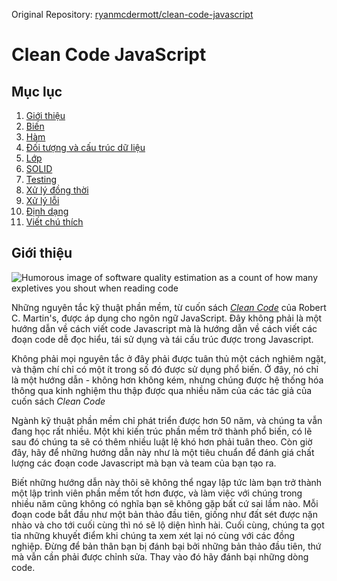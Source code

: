 Original Repository: [ryanmcdermott/clean-code-javascript](https://github.com/ryanmcdermott/clean-code-javascript)

# Clean Code JavaScript

## Mục lục
1. [Giới thiệu](#giới-thiệu)
2. [Biến](#biến)
3. [Hàm](#hàm)
4. [Đối tượng và cấu trúc dữ liệu](#đối-tượng-và-cấu-trúc-dữ-liệu)
5. [Lớp](#lớp)
6. [SOLID](#solid)
7. [Testing](#testing)
8. [Xử lý đồng thời](#xử-lý-đồng-thời)
9. [Xử lý lỗi](#xử-lý-lỗi)
10. [Định dạng](#định-dạng)
11. [Viết chú thích](#viết-chú-thích)

## Giới thiệu
![Humorous image of software quality estimation as a count of how many expletives
you shout when reading code](http://www.osnews.com/images/comics/wtfm.jpg)

Những nguyên tắc kỹ thuật phần mềm, từ cuốn sách [*Clean Code*](https://www.amazon.com/Clean-Code-Handbook-Software-Craftsmanship/dp/0132350882) của Robert C. Martin's, được áp dụng cho ngôn ngữ JavaScript.
Đây không phải là một hướng dẫn về cách viết code Javascript mà là hướng dẫn về cách viết các đoạn code dễ đọc hiểu, tái sử dụng và tái cấu trúc được trong Javascript.

Không phải mọi nguyên tắc ở đây phải được tuân thủ một cách nghiêm ngặt, và thậm chí chỉ có một ít trong số đó được sử dụng phổ biến. Ở đây, nó chỉ là một hướng dẫn - không hơn không kém, nhưng chúng được hệ thống hóa thông qua kinh nghiệm thu thập được qua nhiều năm của các tác giả của cuốn sách *Clean Code*

Ngành kỹ thuật phần mềm chỉ phát triển được hơn 50 năm, và chúng ta vẫn
đang học rất nhiều. Một khi kiến trúc phần mềm trở thành phổ biến, có lẽ sau đó
chúng ta sẽ có thêm nhiều luật lệ khó hơn phải tuân theo. Còn giờ đây,
hãy để những hướng dẫn này như là một tiêu chuẩn để đánh giá chất lượng các đoạn
code Javascript mà bạn và team của bạn tạo ra.

Biết những hướng dẫn này thôi sẽ không thể ngay lập tức làm bạn trở thành một
lập trình viên phần mềm tốt hơn được, và làm việc với chúng trong nhiều năm
cũng không có nghĩa bạn sẽ không gặp bất cứ sai lầm nào. Mỗi đoạn code bắt đầu
như một bản thảo đầu tiên, giống như đất sét được nặn nhào và cho tới cuối cùng
thì nó sẽ lộ diện hình hài. Cuối cùng, chúng ta gọt tỉa những khuyết điểm khi
chúng ta xem xét lại nó cùng với các đồng nghiệp.
Đừng để bản thân bạn bị đánh bại bởi những bản thảo đầu tiên,
thứ mà vẫn cần phải được chỉnh sửa. Thay vào đó hãy đánh bại những dòng code.
